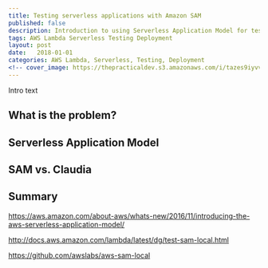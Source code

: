 ```yaml
---
title: Testing serverless applications with Amazon SAM
published: false
description: Introduction to using Serverless Application Model for testing and deploying your Lambdas
tags: AWS Lambda Serverless Testing Deployment
layout: post
date:   2018-01-01
categories: AWS Lambda, Serverless, Testing, Deployment
<!-- cover_image: https://thepracticaldev.s3.amazonaws.com/i/tazes9iyvv67emss7ds1.jpg -->
---
```


Intro text

## What is the problem?

## Serverless Application Model

## SAM vs. Claudia

## Summary


https://aws.amazon.com/about-aws/whats-new/2016/11/introducing-the-aws-serverless-application-model/

http://docs.aws.amazon.com/lambda/latest/dg/test-sam-local.html

https://github.com/awslabs/aws-sam-local

